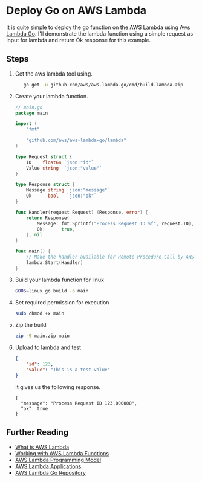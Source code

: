 # Deploy Go on AWS Lambda

It is quite simple to deploy the go function on the AWS Lambda using [Aws Lambda Go](https://github.com/aws/aws-lambda-go). I'll demonstrate the lambda function using a simple request as input for lambda and return Ok response for this example.

## Steps

1. Get the aws lambda tool using. 
    ```bash
       go get -u github.com/aws/aws-lambda-go/cmd/build-lambda-zip
    ```
    
2. Create your lambda function.

    ```go
    // main.go
    package main
    
    import (
    	"fmt"
    
    	"github.com/aws/aws-lambda-go/lambda"
    )
    
    type Request struct {
    	ID    float64 `json:"id"`
    	Value string  `json:"value"`
    }
    
    type Response struct {
    	Message string `json:"message"`
    	Ok      bool   `json:"ok"`
    }
    
    func Handler(request Request) (Response, error) {
    	return Response{
    		Message: fmt.Sprintf("Process Request ID %f", request.ID),
    		Ok:      true,
    	}, nil
    }
    
    func main() {
    	// Make the handler available for Remote Procedure Call by AWS Lambda
    	lambda.Start(Handler)
    }
    ```

3. Build your lambda function for linux

    ```bash
    GOOS=linux go build -o main
    ```

    

4. Set required permission for execution

    ```bash
    sudo chmod +x main
    ```

5. Zip the build

    ```bash
    zip -9 main.zip main
    ```

6. Upload to lambda and test

    ```json
    {
    	"id": 123,
    	"value": "This is a test value"
    }
    ```

    It gives us the following response.

    ```
    {
      "message": "Process Request ID 123.000000",
      "ok": true
    }
    ```

## Further Reading

- [What is AWS Lambda](https://docs.aws.amazon.com/lambda/latest/dg/welcome.html)
- [Working with AWS Lambda Functions](https://docs.aws.amazon.com/lambda/latest/dg/lambda-introduction-function.html)
- [AWS Lambda Programming Model](https://docs.aws.amazon.com/lambda/latest/dg/programming-model-v2.html)
- [AWS Lambda Applications](https://docs.aws.amazon.com/lambda/latest/dg/deploying-lambda-apps.html)
- [AWS Lambda Go Repository](https://github.com/aws/aws-lambda-go)